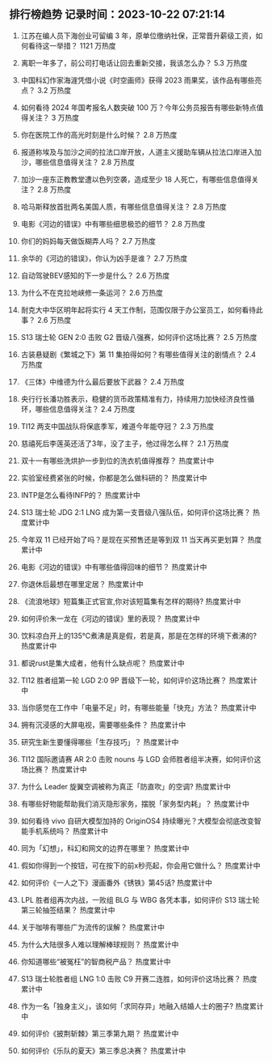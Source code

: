 
## 排行榜趋势 记录时间：2023-10-22 07:21:14
  
  1. 江苏在编人员下海创业可留编 3 年，原单位缴纳社保，正常晋升薪级工资，如何看待这一举措？ 1121 万热度
    
  2. 离职一年多了，前公司打电话让回去重新交接，我该怎么办？ 5.3 万热度
    
  3. 中国科幻作家海漄凭借小说《时空画师》获得 2023 雨果奖，该作品有哪些亮点？ 3.2 万热度
    
  4. 如何看待 2024 年国考报名人数突破 100 万？今年公务员报告有哪些新特点值得关注？ 3 万热度
    
  5. 你在医院工作的高光时刻是什么时候？ 2.8 万热度
    
  6. 报道称埃及与加沙之间的拉法口岸开放，人道主义援助车辆从拉法口岸进入加沙，哪些信息值得关注？ 2.8 万热度
    
  7. 加沙一座东正教教堂遭以色列空袭，造成至少 18 人死亡，有哪些信息值得关注？ 2.8 万热度
    
  8. 哈马斯释放首批两名美国人质，有哪些信息值得关注？ 2.8 万热度
    
  9. 电影《河边的错误》中有哪些细思极恐的细节？ 2.8 万热度
    
  10. 你们的妈妈每天做饭糊弄人吗？ 2.7 万热度
    
  11. 余华的《河边的错误》，你认为凶手是谁？ 2.7 万热度
    
  12. 自动驾驶BEV感知的下一步是什么？ 2.6 万热度
    
  13. 为什么不在克拉地峡修一条运河？ 2.6 万热度
    
  14. 耐克大中华区明年起将实行 4 天工作制，范围仅限于办公室员工，如何看待此事？ 2.6 万热度
    
  15. S13 瑞士轮 GEN 2:0 击败 G2 晋级八强赛，如何评价这场比赛？ 2.5 万热度
    
  16. 古装悬疑剧《繁城之下》第 11 集拍得如何？有哪些值得关注的剧情点？ 2.4 万热度
    
  17. 《三体》中维德为什么最后要放下武器？ 2.4 万热度
    
  18. 央行行长潘功胜表示，稳健的货币政策精准有力，持续用力加快经济良性循环，哪些信息值得关注？ 2.4 万热度
    
  19. TI12 两支中国战队将保底季军，难道今年能夺冠？ 2.3 万热度
    
  20. 慈禧死后李莲英还活了3年，没了主子，他过得怎么样？ 2.1 万热度
    
  21. 双十一有哪些洗烘护一步到位的洗衣机值得推荐？ 热度累计中
    
  22. 实验室经费紧张的时候，你都是怎么做科研的？ 热度累计中
    
  23. INTP是怎么看待INFP的？ 热度累计中
    
  24. S13 瑞士轮 JDG 2:1 LNG 成为第一支晋级八强队伍，如何评价这场比赛？ 热度累计中
    
  25. 今年双 11 已经开始了吗？是现在买预售还是等到双 11 当天再买更划算？ 热度累计中
    
  26. 电影《河边的错误》中有哪些值得回味的细节？ 热度累计中
    
  27. 你退休后最想在哪里定居？ 热度累计中
    
  28. 《流浪地球》短篇集正式官宣,你对该短篇集有怎样的期待? 热度累计中
    
  29. 如何评价朱一龙在《河边的错误》里的表现？ 热度累计中
    
  30. 饮料凉白开上的135℃煮沸是真是假，若是真，那是在怎样的环境下煮沸的? 热度累计中
    
  31. 都说rust是集大成者，他有什么缺点呢？ 热度累计中
    
  32. TI12 胜者组第一轮 LGD 2:0 9P 晋级下一轮，如何评价这场比赛？ 热度累计中
    
  33. 当你感觉在工作中「电量不足」时，有哪些能量「快充」方法？ 热度累计中
    
  34. 拥有沉浸感的大屏电视，需要哪些条件？ 热度累计中
    
  35. 研究生新生要懂得哪些「生存技巧」？ 热度累计中
    
  36. TI12 国际邀请赛 AR 2:0 击败 nouns 与 LGD 会师胜者组半决赛，如何评价这场比赛？ 热度累计中
    
  37. 为什么 Leader 旋翼空调被称为真正「防直吹」的空调? 热度累计中
    
  38. 有哪些好物能帮助我们消灭隐形家务，摆脱「家务型内耗」？ 热度累计中
    
  39. 如何看待 vivo 自研大模型加持的 OriginOS4 持续曝光？大模型会彻底改变智能手机系统吗？ 热度累计中
    
  40. 同为「幻想」，科幻和网文的边界在哪里？ 热度累计中
    
  41. 假如你得到一个按钮，可在按下的前x秒亮起，你会用它做什么？ 热度累计中
    
  42. 如何评价《一人之下》漫画番外《锈铁》第45话? 热度累计中
    
  43. LPL 胜者组再次内战，一败组 BLG 与 WBG 各凭本事，如何评价 S13 瑞士轮第三轮抽签结果？ 热度累计中
    
  44. 关于咖啡有哪些广为流传的误解？ 热度累计中
    
  45. 为什么大陆很多人难以理解棒球规则？ 热度累计中
    
  46. 你知道哪些“被冤枉”的智商税产品？ 热度累计中
    
  47. S13 瑞士轮胜者组 LNG 1:0 击败 C9 开赛二连胜，如何评价这场比赛？ 热度累计中
    
  48. 作为一名「独身主义」，该如何「求同存异」地融入结婚人士的圈子? 热度累计中
    
  49. 如何评价《披荆斩棘》第三季第九期？ 热度累计中
    
  50. 如何评价《乐队的夏天》第三季总决赛？ 热度累计中
    
